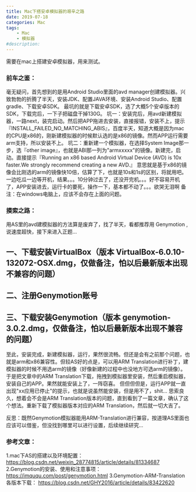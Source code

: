 ```yaml
---
title: Mac下搭安卓模拟器的艰辛之路
date: 2019-07-18
categories: Mac
tags: 
    - Mac
    - 模拟器
#description: 
---
```


需要在mac上搭建安卓模拟器，用来测试。
<!-- more -->

### 前车之鉴：
毫无疑问，首先想到的是用Android Studio里面的avd manager创建模拟器。兴致勃勃的折腾了半天，安装JDK、配置JAVA环境、安装Android Studio、配置gradle、下载安卓SDK。
最坑的就是下载安卓SDK，选了大概5个安卓版本的SDK，下载完后，一下子把磁盘干掉130G。
    坑一：安装完后，用avd新建模拟器，一路next，装完启动。然后把APP拖进去安装，直接报错，安装不上，提示『INSTALL_FAILED_NO_MATCHING_ABIS』，百度半天，知道大概是因为mac
的CPU是x86的，刚新建模拟器的时候默认选的是x86的镜像。然而APP运行需要arm支持，所以安装不上。
    坑二：重新建一个模拟器，在选择System Image那一步，选『other image』，也就是ABI那一列为"armxxxxx"的镜像。新建完，启动。直接提示『﻿Running an x86 based Android Virtual Device (AVD) is 10x faster.We strongly recommend creating a new AVD.』
意思就是基于x86的镜像会比刚选的arm的镜像快10倍，估算了下，也就是10s和1s的区别，将就用吧。一边吃瓜一边等开机，结果。。。10分钟过去了，还没开完机。。。好不容易开机了，APP安装进去，运行卡的要死，操作一下，基本都不动了。。。欲哭无泪啊
    备注：在windows电脑上，应该不会存在上面的问题。

### 摸索之路：
用AS里的avd建模拟器的方法算是废弃了，找了半天，看都推荐用 Genymotion ,说速度超快，接下来进入正题...
## 一、下载安装VirtualBox（版本 VirtualBox-6.0.10-132072-OSX.dmg，仅做备注，怕以后最新版本出现不兼容的问题）
## 二、注册Genymotion账号
## 三、下载安装Genymotion（版本 genymotion-3.0.2.dmg，仅做备注，怕以后最新版本出现不兼容的问题）
至此，安装完成，新建模拟器，运行，果然很流畅。但还是会有之前那个问题，也就是arm和x86兼容性。但较AS好的点是，可以用ARM Translation进行补丁，建模拟器的时候不用选arm的镜像（好像新建的过程中也没地方可选arm的镜像）。
于是把文章中的ARM Translation下载，拖拽到模拟器里安装，然后重启模拟器，安装自己的APP。果然就能安装上了，一阵窃喜。
但但但但是，运行APP就一直出现"xx应用已停止"的提示，也就是说虽然能安装，但是用不了，shit...
思索良久，想着会不会是ARM Translation版本的问题，直到看到了一篇文章，确认了这个想法。重新下载了模拟器版本对应的ARM Translation，然后就一切大吉了。

反思：既然Genymotion模拟器能用ARM-Translation进行兼容，按道理AS里面也应该可以借鉴，但没找到哪里可以进行设置，后续继续研究...

### 参考文章：
1.mac下AS的搭建以及环境配置： https://blog.csdn.net/weixin_28774815/article/details/81334687
2.Genymotion的安装、使用和注意事项： https://imququ.com/post/genymotion.html
3.Genymotion-ARM-Translation各版本下载： https://blog.csdn.net/GHY2016/article/details/83422620
